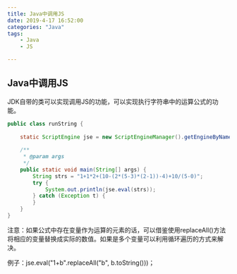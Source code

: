 ```yaml
---
title: Java中调用JS
date: 2019-4-17 16:52:00
categories: "Java"
tags:
	- Java
	- JS

---
```

## Java中调用JS
JDK自带的类可以实现调用JS的功能，可以实现执行字符串中的运算公式的功能。

<!--more-->
```java
public class runString {
 
	static ScriptEngine jse = new ScriptEngineManager().getEngineByName("JavaScript");
 
	/**
	 * @param args
	 */
	public static void main(String[] args) {
		String strs = "1+1*2+(10-(2*(5-3)*(2-1))-4)+10/(5-0)";
		try {
			System.out.println(jse.eval(strs));
		} catch (Exception t) {
		}
	}
}
```
注意：如果公式中存在变量作为运算的元素的话，可以借鉴使用replaceAll()方法将相应的变量替换成实际的数值。如果是多个变量可以利用循环遍历的方式来解决。

例子：jse.eval("1+b".replaceAll("b", b.toString()))；